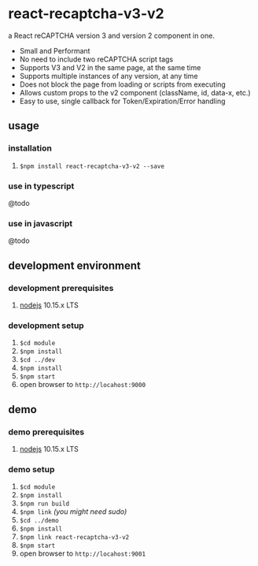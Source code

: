 # react-recaptcha-v3-v2

a React reCAPTCHA version 3 and version 2 component in one.

- Small and Performant
- No need to include two reCAPTCHA script tags
- Supports V3 and V2 in the same page, at the same time
- Supports multiple instances of any version, at any time
- Does not block the page from loading or scripts from executing
- Allows custom props to the v2 component (className, id, data-x, etc.)
- Easy to use, single callback for Token/Expiration/Error handling

## usage

### installation

1. `$npm install react-recaptcha-v3-v2 --save`

### use in typescript

@todo

### use in javascript

@todo

## development environment

### development prerequisites

1. [nodejs](https://nodejs.org/en/) 10.15.x LTS

### development setup

1. `$cd module`
1. `$npm install`
1. `$cd ../dev`
1. `$npm install`
1. `$npm start`
1. open browser to `http://locahost:9000`

## demo

### demo prerequisites

1. [nodejs](https://nodejs.org/en/) 10.15.x LTS

### demo setup

1. `$cd module`
1. `$npm install`
1. `$npm run build`
1. `$npm link` _(you might need sudo)_
1. `$cd ../demo`
1. `$npm install`
1. `$npm link react-recaptcha-v3-v2`
1. `$npm start`
1. open browser to `http://locahost:9001`
